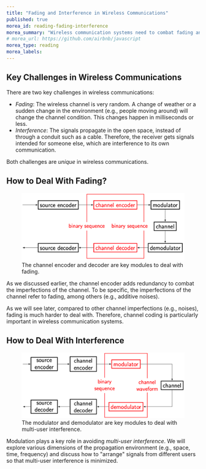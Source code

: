 ```yaml
---
title: "Fading and Interference in Wireless Communications"
published: true
morea_id: reading-fading-interference
morea_summary: "Wireless communication systems need to combat fading and interference"
# morea_url: https://github.com/airbnb/javascript
morea_type: reading
morea_labels:
---
```


## Key Challenges in Wireless Communications

There are two key challenges in wireless communications:
- *Fading*: The wireless channel is very random. A change of weather or a sudden change in the environment (e.g., people moving around) will change the channel condition. This changes happen in milliseconds or less.
- *Interference*: The signals propagate in the open space, instead of through a conduit such as a cable. Therefore, the receiver gets signals intended for someone else, which are interference to its own communication.

Both challenges are *unique* in wireless communications.

## How to Deal With Fading?

<figure>
  <img src="02-building-blocks-channel-coding.png" alt="Channel coding in a typical communication system" width="500">
  <figcaption>The channel encoder and decoder are key modules to deal with fading.</figcaption>
</figure>

As we discussed earlier, the channel encoder adds redundancy to combat the imperfections of the channel. To be specific, the imperfections of the channel refer to fading, among others (e.g., additive noises).

As we will see later, compared to other channel imperfections (e.g., noises), fading is much harder to deal with. Therefore, channel coding is particularly important in wireless communication systems.

## How to Deal With Interference

<figure>
  <img src="02-building-blocks-modulation.png" alt="Modulation in a typical communication system" width="500">
  <figcaption>The modulator and demodulator are key modules to deal with multi-user interference.</figcaption>
</figure>

Modulation plays a key role in avoiding *multi-user interference*. We will explore various dimensions of the propagation environment (e.g., space, time, frequency) and discuss how to "arrange" signals from different users so that multi-user interference is minimized.